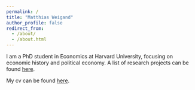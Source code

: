 ```yaml
---
permalink: /
title: "Matthias Weigand"
author_profile: false
redirect_from: 
  - /about/
  - /about.html
---
```


I am a PhD student in Economics at Harvard University, focusing on economic history and political economy. A list of research projects can be found [here](research).

My cv can be found [here](files/cv_weigand.pdf).
